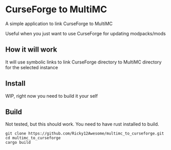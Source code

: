 # CurseForge to MultiMC

A simple application to link CurseForge to MultiMC 

Useful when you just want to use CurseForge for updating modpacks/mods

How it will work
----------------
It will use symbolic links to link CurseForge directory to MultiMC directory
for the selected instance

Install
-------
WIP, right now you need to build it your self

Build
-----
Not tested, but this should work.
You need to have rust installed to build.
```
git clone https://github.com/Ricky12Awesome/multimc_to_curseforge.git
cd multimc_to_curseforge
cargo build
```